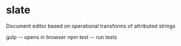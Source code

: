 slate
=====

Document editor based on operational transforms of attributed strings


gulp -- opens in browser
npm test -- run tests